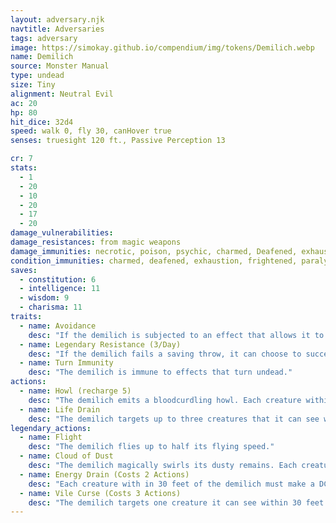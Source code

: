 ```yaml
---
layout: adversary.njk
navtitle: Adversaries
tags: adversary
image: https://simokay.github.io/compendium/img/tokens/Demilich.webp
name: Demilich
source: Monster Manual
type: undead
size: Tiny
alignment: Neutral Evil
ac: 20
hp: 80
hit_dice: 32d4
speed: walk 0, fly 30, canHover true
senses: truesight 120 ft., Passive Perception 13

cr: 7
stats:
  - 1
  - 20
  - 10
  - 20
  - 17
  - 20
damage_vulnerabilities: 
damage_resistances: from magic weapons
damage_immunities: necrotic, poison, psychic, charmed, Deafened, exhaustion, frightened, paralyzed, petrified, poisioned, prone, stunned 
condition_immunities: charmed, deafened, exhaustion, frightened, paralyzed, petrified, poisoned, prone, stunned
saves:
  - constitution: 6
  - intelligence: 11
  - wisdom: 9
  - charisma: 11
traits:
  - name: Avoidance
    desc: "If the demilich is subjected to an effect that allows it to make a saving throw to take only half damage, it instead takes no damage if it succeeds on the saving throw, and only half damage if it fails."
  - name: Legendary Resistance (3/Day)
    desc: "If the demilich fails a saving throw, it can choose to succeed instead."
  - name: Turn Immunity
    desc: "The demilich is immune to effects that turn undead."
actions:
  - name: Howl (recharge 5)
    desc: "The demilich emits a bloodcurdling howl. Each creature within 30 feet of the demilich that can hear the howl must succeed on a DC 15 Constitution saving throw or drop to 0 hit points. On a successful save, the creature is frightened until the end of its next turn."
  - name: Life Drain
    desc: "The demilich targets up to three creatures that it can see within 10 feet of it. Each target must succeed on a DC 19 Constitution saving throw or take 21 (6d6) necrotic damage, and the demilich regains hit points equal to the total damage dealt to all targets."
legendary_actions:
  - name: Flight
    desc: "The demilich flies up to half its flying speed."
  - name: Cloud of Dust
    desc: "The demilich magically swirls its dusty remains. Each creature within 10 feet of the demilich, including around a corner, must succeed on a DC 15 Constitution saving throw or be blinded until the end of the demilich's next turn. A creature that succeeds on the saving throw is immune to this effect until the end of the demilich's next turn."
  - name: Energy Drain (Costs 2 Actions)
    desc: "Each creature with in 30 feet of the demilich must make a DC 15 Constitution saving throw. On a failed save, the creature's hit point maximum is magically reduced by 10 (3d6). If a creature's hit point maximum is reduced to 0 by this effect, the creature dies. A creature's hit point maximum can be restored with the  [[greater restoration]] spell or similar magic."
  - name: Vile Curse (Costs 3 Actions)
    desc: "The demilich targets one creature it can see within 30 feet of it. The target must succeed on a DC 15 Wisdom saving throw or be magically cursed. Until the curse ends, the target has disadvantage on attack rolls and saving throws. The target can repeat the saving throw at the end of each of its turns, ending the curse on a success."
---
```

